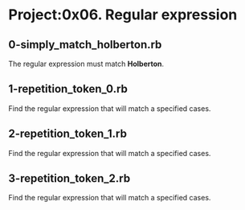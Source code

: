 # Project:0x06. Regular expression

## 0-simply_match_holberton.rb

The regular expression must match **Holberton**.

## 1-repetition_token_0.rb

Find the regular expression that will match a specified cases.

## 2-repetition_token_1.rb

Find the regular expression that will match a specified cases.

## 3-repetition_token_2.rb

Find the regular expression that will match a specified cases.